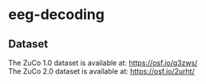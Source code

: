 # eeg-decoding

## Dataset
The ZuCo 1.0 dataset is available at: https://osf.io/q3zws/ <br />
The ZuCo 2.0 dataset is available at: https://osf.io/2urht/
